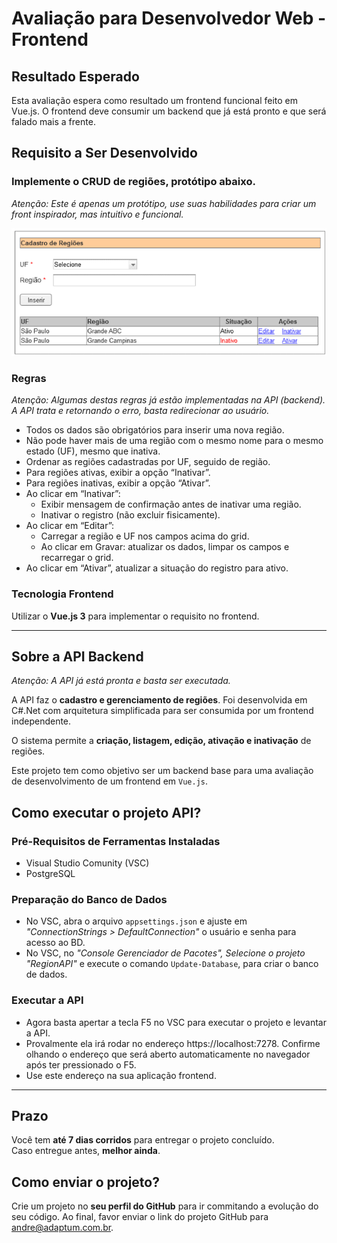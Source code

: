 # Avaliação para Desenvolvedor Web - Frontend

## Resultado Esperado

Esta avaliação espera como resultado um frontend funcional feito em Vue.js. O frontend deve consumir um backend que já está pronto e que será falado mais a frente.

## Requisito a Ser Desenvolvido

### Implemente o CRUD de regiões, protótipo abaixo.

*Atenção: Este é apenas um protótipo, use suas habilidades para criar um front inspirador, mas intuitivo e funcional.*

![Protótipo da tela do CRUD](prototipo-tela-crud-regioes.png)

### Regras

*Atenção: Algumas destas regras já estão implementadas na API (backend). A API trata e retornando o erro, basta redirecionar ao usuário.*

- Todos os dados são obrigatórios para inserir uma nova região.
- Não pode haver mais de uma região com o mesmo nome para o mesmo estado (UF), mesmo que
inativa.
- Ordenar as regiões cadastradas por UF, seguido de região.
- Para regiões ativas, exibir a opção “Inativar”.
- Para regiões inativas, exibir a opção “Ativar”.
- Ao clicar em “Inativar”:
  - Exibir mensagem de confirmação antes de inativar uma região.
  - Inativar o registro (não excluir fisicamente).
- Ao clicar em “Editar”:
  - Carregar a região e UF nos campos acima do grid.
  - Ao clicar em Gravar: atualizar os dados, limpar os campos e recarregar o grid.
-  Ao clicar em “Ativar”, atualizar a situação do registro para ativo.

### Tecnologia Frontend

Utilizar o **Vue.js 3** para implementar o requisito no frontend.

---

## Sobre a API Backend

*Atenção: A API já está pronta e basta ser executada.*

A API faz o **cadastro e gerenciamento de regiões**. Foi desenvolvida em C#.Net com arquitetura simplificada para ser consumida por um frontend independente.

O sistema permite a **criação, listagem, edição, ativação e inativação** de regiões.

Este projeto tem como objetivo ser um backend base para uma avaliação de desenvolvimento de um frontend em `Vue.js`.

## Como executar o projeto API?

### Pré-Requisitos de Ferramentas Instaladas
- Visual Studio Comunity (VSC)
- PostgreSQL

### Preparação do Banco de Dados
- No VSC, abra o arquivo `appsettings.json` e ajuste em *"ConnectionStrings > DefaultConnection"* o usuário e senha para acesso ao BD.
- No VSC, no *"Console Gerenciador de Pacotes", Selecione o projeto "RegionAPI"* e execute o comando `Update-Database`, para criar o banco de dados.

### Executar a API
- Agora basta apertar a tecla F5 no VSC para executar o projeto e levantar a API.
- Provalmente ela irá rodar no endereço https://localhost:7278. Confirme olhando o endereço que será aberto automaticamente no navegador após ter pressionado o F5.
- Use este endereço na sua aplicação frontend.

---

## Prazo

Você tem **até 7 dias corridos** para entregar o projeto concluído.  
Caso entregue antes, **melhor ainda**.

## Como enviar o projeto?

Crie um projeto no **seu perfil do GitHub** para ir commitando a evolução do seu código.
Ao final, favor enviar o link do projeto GitHub para andre@adaptum.com.br.
